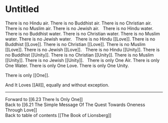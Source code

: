 # Untitled

There is no Hindu air. There is no Buddhist air. There is no Christian air. There is no Muslim air. There is no Jewish air. 
 
There is no Hindu water. There is no Buddhist water. There is no Christian water. There is no Muslim water. There is no Jewish water.
 
There is no Hindu [[Love]]. There is no Buddhist [[Love]]. There is no Christian [[Love]]. There is no Muslim [[Love]]. There is no Jewish [[Love]].
 
There is no Hindu [[Unity]]. There is no Buddhist [[Unity]]. There is no Christian [[Unity]]. There is no Muslim [[Unity]]. There is no Jewish [[Unity]].
 
There is only One Air. There is only One Water. There is only One Love. There is only One Unity. 

There is only [[One]].  

And It Loves [[All]], equally and without exception. 

___

Forward to [[6.23 There Is Only One]]          
Back to [[6.21 The Simple Message Of The Quest Towards Oneness Through Love]]          
Back to table of contents [[The Book of Lionsberg]]  

